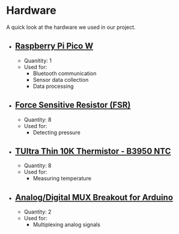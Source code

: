 # Hardware

A quick look at the hardware we used in our project.

- ## [Raspberry Pi Pico W](https://www.raspberrypi.com/documentation/microcontrollers/raspberry-pi-pico.html)
    - Quanitity: 1
    - Used for: 
        - Bluetooth communication
        - Sensor data collection
        - Data processing
- ## [Force Sensitive Resistor (FSR)](https://www.adafruit.com/product/166)
    - Quantity: 8
    - Used for:
        - Detecting pressure
- ## [TUltra Thin 10K Thermistor - B3950 NTC](https://www.adafruit.com/product/4890)
    - Quantity: 8
    - Used for:
        - Measuring temperature
- ## [Analog/Digital MUX Breakout for Arduino](https://www.amazon.com/Analog-Digital-MUX-Breakout-Arduino/dp/B0068QD86S)
    - Quantity: 2
    - Used for:
        - Multiplexing analog signals